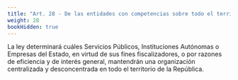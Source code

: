 ```yaml
---
title: "Art. 28 - De las entidades con competencias sobre todo el territorio"
weight: 28
bookHidden: true
---
```

La ley determinará cuáles Servicios Públicos, Instituciones Autónomas o Empresas del Estado, en virtud de sus fines fiscalizadores, o por razones de eficiencia y de interés general, mantendrán una organización centralizada y desconcentrada en todo el territorio de la República.
